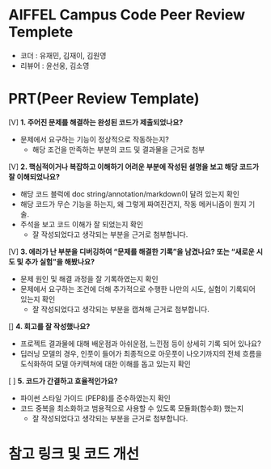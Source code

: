 # AIFFEL Campus Code Peer Review Templete
- 코더 : 유재민, 김재이, 김원영
- 리뷰어 : 윤선웅, 김소영


# PRT(Peer Review Template)
[V]  **1. 주어진 문제를 해결하는 완성된 코드가 제출되었나요?**
- 문제에서 요구하는 기능이 정상적으로 작동하는지?
    - 해당 조건을 만족하는 부분의 코드 및 결과물을 근거로 첨부
    
[V]  **2. 핵심적이거나 복잡하고 이해하기 어려운 부분에 작성된 설명을 보고 해당 코드가 잘 이해되었나요?**
- 해당 코드 블럭에 doc string/annotation/markdown이 달려 있는지 확인
- 해당 코드가 무슨 기능을 하는지, 왜 그렇게 짜여진건지, 작동 메커니즘이 뭔지 기술.
- 주석을 보고 코드 이해가 잘 되었는지 확인
    - 잘 작성되었다고 생각되는 부분을 근거로 첨부합니다.
        
[V]  **3. 에러가 난 부분을 디버깅하여 “문제를 해결한 기록”을 남겼나요? 또는 “새로운 시도 및 추가 실험”을 해봤나요?**
- 문제 원인 및 해결 과정을 잘 기록하였는지 확인
- 문제에서 요구하는 조건에 더해 추가적으로 수행한 나만의 시도, 실험이 기록되어 있는지 확인
    - 잘 작성되었다고 생각되는 부분을 캡쳐해 근거로 첨부합니다.
        
[]  **4. 회고를 잘 작성했나요?**
- 프로젝트 결과물에 대해 배운점과 아쉬운점, 느낀점 등이 상세히 기록 되어 있나요?
- 딥러닝 모델의 경우, 인풋이 들어가 최종적으로 아웃풋이 나오기까지의 전체 흐름을 도식화하여 모델 아키텍쳐에 대한 이해를 돕고 있는지 확인
        
[ ]  **5. 코드가 간결하고 효율적인가요?**
- 파이썬 스타일 가이드 (PEP8)를 준수하였는지 확인
- 코드 중복을 최소화하고 범용적으로 사용할 수 있도록 모듈화(함수화) 했는지
    - 잘 작성되었다고 생각되는 부분을 근거로 첨부합니다.


# 참고 링크 및 코드 개선

